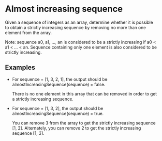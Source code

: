 # Almost increasing sequence

Given a sequence of integers as an array, determine whether it is possible to obtain a strictly increasing sequence by removing no more than one element from the array.

Note: sequence a0, a1, ..., an is considered to be a strictly increasing if a0 < a1 < ... < an. Sequence containing only one element is also considered to be strictly increasing.



## Examples 
 - For sequence = [1, 3, 2, 1], the output should be
almostIncreasingSequence(sequence) = false.

    There is no one element in this array that can be removed in order to get a strictly increasing sequence.

 - For sequence = [1, 3, 2], the output should be
almostIncreasingSequence(sequence) = true.

    You can remove 3 from the array to get the strictly increasing sequence [1, 2]. Alternately, you can remove 2 to get the strictly increasing sequence [1, 3].